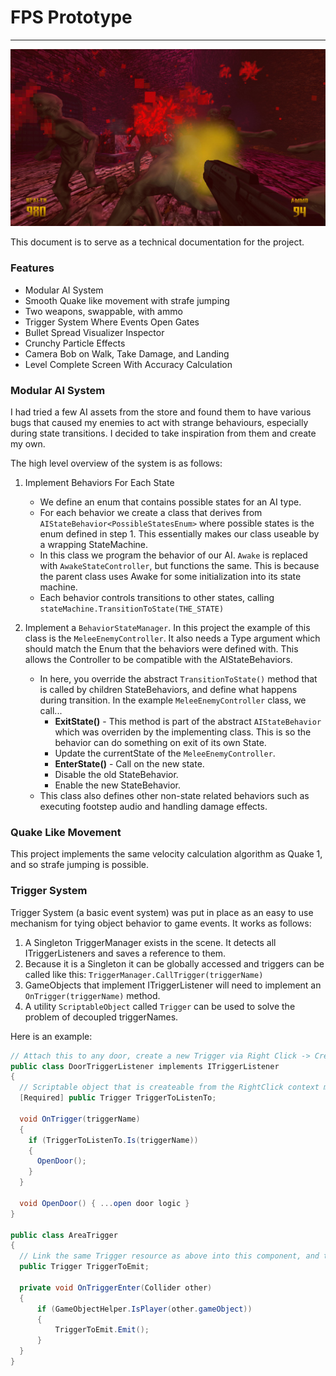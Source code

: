 # FPS Prototype

----

![alt text](Recordings/screenshot_1.jpg)


This document is to serve as a technical documentation for the project.

### Features

- Modular AI System
- Smooth Quake like movement with strafe jumping
- Two weapons, swappable, with ammo
- Trigger System Where Events Open Gates
- Bullet Spread Visualizer Inspector
- Crunchy Particle Effects
- Camera Bob on Walk, Take Damage, and Landing
- Level Complete Screen With Accuracy Calculation

### Modular AI System
I had tried a few AI assets from the store and found them to have various bugs that caused my enemies to act with strange behaviours, especially during state transitions. I decided to take inspiration from them and create my own.

The high level overview of the system is as follows:

1. Implement Behaviors For Each State
   - We define an enum that contains possible states for an AI type.
   - For each behavior we create a class that derives from `AIStateBehavior<PossibleStatesEnum>` where possible states is the enum defined in step 1. This essentially makes our class useable by a wrapping StateMachine.
   - In this class we program the behavior of our AI. `Awake` is replaced with `AwakeStateController`, but functions the same. This is because the parent class uses Awake for some initialization into its state machine.
   - Each behavior controls transitions to other states, calling `stateMachine.TransitionToState(THE_STATE)`
  
2. Implement a `BehaviorStateManager`. In this project the example of this class is the `MeleeEnemyController`. It also needs a Type argument which should match the Enum that the behaviors were defined with. This allows the Controller to be compatible with the AIStateBehaviors.
   - In here, you override the abstract `TransitionToState()` method that is called by children StateBehaviors, and define what happens during transition. In the example `MeleeEnemyController` class, we call...
      - **ExitState()** - This method is part of the abstract `AIStateBehavior` which was overriden by the implementing class. This is so the behavior can do something on exit of its own State.
      - Update the currentState of the `MeleeEnemyController`.
      - **EnterState()** - Call on the new state.
      - Disable the old StateBehavior.
      - Enable the new StateBehavior.
    - This class also defines other non-state related behaviors such as executing footstep audio and handling damage effects.

### Quake Like Movement
This project implements the same velocity calculation algorithm as Quake 1, and so strafe jumping is possible.

### Trigger System
Trigger System (a basic event system) was put in place as an easy to use mechanism for tying object behavior to game events. It works as follows:
1. A Singleton TriggerManager exists in the scene. It detects all ITriggerListeners and saves a reference to them.
2. Because it is a Singleton it can be globally accessed and triggers can be called like this: `TriggerManager.CallTrigger(triggerName)`
3. GameObjects that implement ITriggerListener will need to implement an `OnTrigger(triggerName)` method.
4. A utility `ScriptableObject` called `Trigger` can be used to solve the problem of decoupled triggerNames.

Here is an example:
```cs
// Attach this to any door, create a new Trigger via Right Click -> Create Trigger. Assign the resource a name. Link that resource to the TriggerToListenTo variable here.
public class DoorTriggerListener implements ITriggerListener
{
  // Scriptable object that is createable from the RightClick context menu.
  [Required] public Trigger TriggerToListenTo;

  void OnTrigger(triggerName)
  {
    if (TriggerToListenTo.Is(triggerName))
    {
      OpenDoor();
    }
  }

  void OpenDoor() { ...open door logic }
}

public class AreaTrigger
{
  // Link the same Trigger resource as above into this component, and they will now work together!
  public Trigger TriggerToEmit;
  
  private void OnTriggerEnter(Collider other) 
  {
      if (GameObjectHelper.IsPlayer(other.gameObject))
      {
          TriggerToEmit.Emit();
      }
  }
}
```
